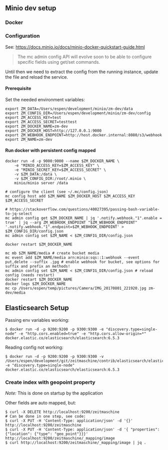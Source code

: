 ## Minio dev setup

### Docker

### Configuration

See: https://docs.minio.io/docs/minio-docker-quickstart-guide.html

> The mc admin config API will evolve soon to be able to configure specific fields using get/set commands.
 
Until then we need to extract the config from the running instance, update the file and reload the service. 

#### Prerequisite
Set the needed environment variables:
```
export ZM_DATA=/Users/espen/development/minio/zm-dev/data
export ZM_CONFIG_DIR=/Users/espen/development/minio/zm-dev/config
export ZM_ACCESS_KEY=test
export ZM_ACCESS_SECRET=testtest
export ZM_DOCKER_NAME=zm-dev
export ZM_DOCKER_HOST=http://127.0.0.1:9000
export ZM_WEBHOOK_ENDPOINT=http://host.docker.internal:8080/s3/webhook
export ZM_NAME=zm-dev
```

#### Run docker with persistent config mapped
```
docker run -d -p 9000:9000 --name $ZM_DOCKER_NAME \
    -e "MINIO_ACCESS_KEY=$ZM_ACCESS_KEY" \
    -e "MINIO_SECRET_KEY=$ZM_ACCESS_SECRET" \
    -v $ZM_DATA:/data \
    -v $ZM_CONFIG_DIR:/root/.minio \
    minio/minio server /data

# configure the client (see ~/.mc/config.json)
mc config host add $ZM_NAME $ZM_DOCKER_HOST $ZM_ACCESS_KEY $ZM_ACCESS_SECRET

# https://stackoverflow.com/questions/40027395/passing-bash-variable-to-jq-select
mc admin config get $ZM_DOCKER_NAME | jq '.notify.webhook."1".enable = true' | jq --arg ZM_WEBHOOK_ENDPOINT "$ZM_WEBHOOK_ENDPOINT" '.notify.webhook."1".endpoint=$ZM_WEBHOOK_ENDPOINT' > $ZM_CONFIG_DIR/config.json
mc admin config set $ZM_NAME < $ZM_CONFIG_DIR/config.json

docker restart $ZM_DOCKER_NAME

``` 

```
mc mb $ZM_NAME/media # create bucket media
mc event add $ZM_NAME/media arn:minio:sqs::1:webhook --event put,delete --suffix .jpg # enable webhook for bucket, see options for suffix and prefix an methods!
mc admin config set $ZM_NAME < $ZM_CONFIG_DIR/config.json # reload config (needs restart)
docker restart $ZM_DOCKER_NAME
docker logs $ZM_DOCKER_NAME
mc cp /Users/espen/temp/pictures/Camera/IMG_20170801_221920.jpg zm-dev/media

```

## Elasticsearch Setup

Passing env variables working:
``` 
$ docker run -d -p 9200:9200 -p 9300:9300 -e "discovery.type=single-node" -e "http.cors.enabled=true" -e "http.cors.allow-origin=*" docker.elastic.co/elasticsearch/elasticsearch:6.5.3
```

Reading config not working:
```
$ docker run -d -p 9200:9200 -p 9300:9300 -v /Users/espen/development/git/zeitmaschine/contrib/elasticsearch/elasticsearch.yml:/usr/share/elasticsearch/config/elasticsearch.yml -e "discovery.type=single-node" docker.elastic.co/elasticsearch/elasticsearch:6.5.3
```

### Create index with geopoint property

*Note:* This is done on startup by the application

Other fields are auto mapped, but:
``` 
$ curl -X DELETE http://localhost:9200/zeitmaschine
# Can be done in one step, see code:
$ curl -X PUT -H 'Content-Type: application/json' -d '{}' http://localhost:9200/zeitmaschine
$ curl -X PUT -H 'Content-Type: application/json' -d '{ "properties": {"location": {"type": "geo_point"}}}' http://localhost:9200/zeitmaschine/_mapping/image
$ curl http://localhost:9200/zeitmaschine/_mapping/image | jq .
```

